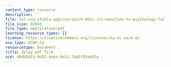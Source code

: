 ```yaml
---
content_type: resource
description: ''
file: /ol-ocw-studio-app/courses/9-00sc-introduction-to-psychology-fall-2011/40db50239d32deaa0e117a92f55a6d3a_lBU64nfe8nM.pdf
file_size: 82643
file_type: application/pdf
learning_resource_types: []
license: https://creativecommons.org/licenses/by-nc-sa/4.0/
ocw_type: OCWFile
resourcetype: Document
title: 3play pdf file
uid: 40db5023-9d32-deaa-0e11-7a92f55a6d3a
---
```

